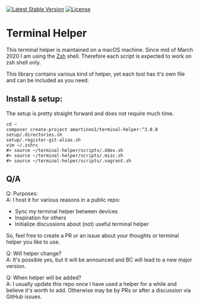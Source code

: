 [![Latest Stable Version](https://poser.pugx.org/amartinno1/terminal-helper/v/stable)](https://packagist.org/packages/amartinno1/terminal-helper)
[![License](https://poser.pugx.org/amartinno1/terminal-helper/license)](https://packagist.org/packages/amartinno1/terminal-helper)

# Terminal Helper

This terminal helper is maintained on a macOS machine.
Since mid of March 2020 I am using the [Zsh](http://www.zsh.org/) shell.
Therefore each script is expected to work on zsh shell only.

This library contains various kind of helper, yet each tool has it's own file
and can be included as you need.

## Install & setup:

The setup is pretty straight forward and does not require much time.

```
cd ~
composer create-project amartinno1/terminal-helper:^3.0.0
setup/.directories.sh
setup/.register-git-alias.sh
vim ~/.zshrc
#> source ~/terminal-helper/scripts/.ddev.sh
#> source ~/terminal-helper/scripts/.misc.sh
#> source ~/terminal-helper/scripts/.vagrant.sh
```

## Q/A

Q: Purposes:  
A: I host it for various reasons in a public repo:  
* Sync my terminal helper between devices
* Inspiration for others
* Initialize discussions about (not) useful terminal helper

So, feel free to create a PR or an issue about your thoughts or terminal helper you like to use.

Q: Will helper change?  
A: It's possible yes, but it will be announced and BC will lead to a new major version.

Q: When helper will be added?  
A: I usually update this repo once I have used a helper for a while and believe it's worth to add.
Otherwise may be by PRs or after a discussion via GitHub issues.

